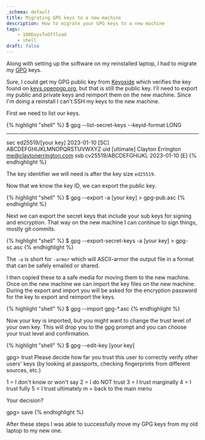 ```yaml
---
_schema: default
title: Migrating GPG keys to a new machine
description: How to migrate your GPG keys to a new machine
tags: 
    - 100DaysToOffload
    - shell
draft: false
---
```


Along with setting up the software on my reinstalled laptop, I had to migrate my [GPG](https://gnupg.org/) keys.

Sure, I could get my GPG public key from [Keyoxide](https://keyoxide.org/22A87774A7342FE3DF25E15D08528E69B3B9CA3E) which verifies the key found on [keys.openpgp.org](https://keys.openpgp.org/search?q=me%40claytonerrington.com), but that is still the public key. I'll need to export my public and private keys and reimport them on the new machine. Since I'm doing a reinstall I can't SSH my keys to the new machine.

First we need to list our keys.

{% highlight "shell" %}
$ gpg --list-secret-keys --keyid-format LONG

--------------------------------
sec   ed25519/[your key]  2023-01-10 [SC]
      ABCDEFGHIJKLMNOPQRSTUVWXYZ
uid                 [ultimate] Clayton Errington <me@claytonerrington.com>
ssb   cv25519/ABCDEFGHIJKL 2023-01-10 [E]
{% endhighlight %}

The key identifier we will need is after the key size `ed25519`.

Now that we know the key ID, we can export the public key.

{% highlight "shell" %}
$ gpg --export -a [your key] > gpg-pub.asc
{% endhighlight %}

Next we can export the secret keys that include your sub keys for signing and encryption. That way on the new machine I can continue to sign things, mostly git commits.

{% highlight "shell" %}
$ gpg --export-secret-keys -a [your key] > gpg-sc.asc
{% endhighlight %}

The `-a` is short for `-armor` which will ASCII-armor the output file in a format that can be safely emailed or shared.

I then copied these to a safe media for moving them to the new machine. Once on the new machine we can import the key files on the new machine. During the export and import you will be asked for the encryption password for the key to export and reimport the keys.

{% highlight "shell" %}
$ gpg --import gpg-*.asc
{% endhighlight %}

Now your key is imported, but you might want to change the trust level of your own key. This will drop you to the gpg prompt and you can choose your trust level and confirmation.

{% highlight "shell" %}
$ gpg --edit-key [your key]

gpg> trust
Please decide how far you trust this user to correctly verify other users' keys
(by looking at passports, checking fingerprints from different sources, etc.)

  1 = I don't know or won't say
  2 = I do NOT trust
  3 = I trust marginally
  4 = I trust fully
  5 = I trust ultimately
  m = back to the main menu

Your decision? 

gpg> save
{% endhighlight %}

After these steps I was able to successfully move my GPG keys from my old laptop to my new one.